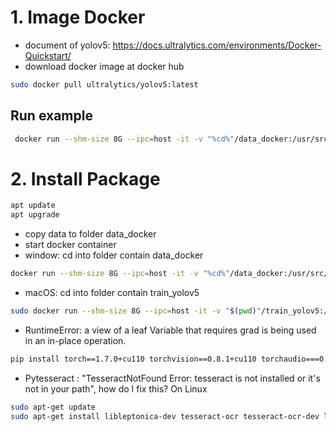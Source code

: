 # 1. Image Docker 
- document of yolov5: https://docs.ultralytics.com/environments/Docker-Quickstart/
- download docker image at docker hub
```bash
sudo docker pull ultralytics/yolov5:latest
```
## Run example
```bash
 docker run --shm-size 8G --ipc=host -it -v "%cd%"/data_docker:/usr/src/data_docker ultralytics/yolov5:latest
```
# 2. Install Package
```bash
apt update
apt upgrade
```
- copy data to folder data_docker
- start docker container 
- window: cd into folder contain data_docker
 ```bash
 docker run --shm-size 8G --ipc=host -it -v "%cd%"/data_docker:/usr/src/data_docker ultralytics/yolov5:latest
```
- macOS: cd into folder contain train_yolov5
 ```bash
sudo docker run --shm-size 8G --ipc=host -it -v "$(pwd)"/train_yolov5:/usr/src/train_yolov5 ultralytics/yolov5:latest
 ```
- RuntimeError: a view of a leaf Variable that requires grad is being used in an in-place operation.
 ```bash
pip install torch==1.7.0+cu110 torchvision==0.8.1+cu110 torchaudio===0.7.0 -f https://download.pytorch.org/whl/torch_stable.html
 ```
- Pytesseract : "TesseractNotFound Error: tesseract is not installed or it's not in your path", how do I fix this?
On Linux
```bash
sudo apt-get update
sudo apt-get install libleptonica-dev tesseract-ocr tesseract-ocr-dev libtesseract-dev python3-pil tesseract-ocr-eng tesseract-ocr-script-latn
 ```